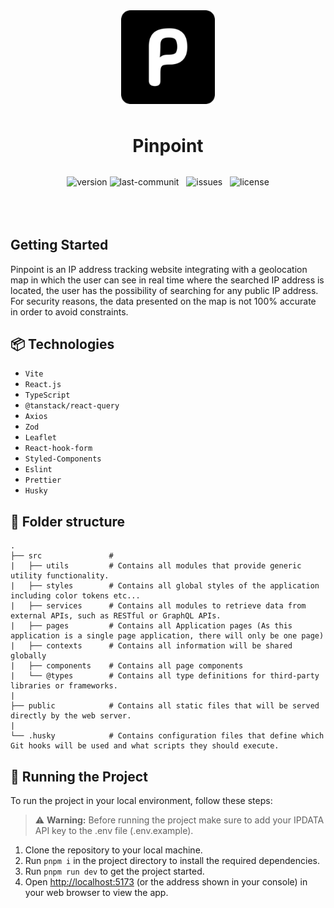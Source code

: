 <div align="center" style="margin-bottom: 2rem">
  <img src="./public/logo.png" alt="Project Logo" width="150" style="margin-bottom: 0.5rem" />
  <h1>Pinpoint</h1>
</div>

<div align="center" style="margin-bottom: 5rem">
  <img src="https://img.shields.io/badge/Version-1.0.0-brightgreen" alt="version" />
  <img src="https://img.shields.io/github/last-commit/lietsondsantos/Pinpoint" alt="last-communit" />&nbsp;&nbsp;
  <img src="https://img.shields.io/github/issues/lietsondsantos/Pinpoint" alt="issues" />&nbsp;&nbsp;
  <img src="https://img.shields.io/badge/license-MIT-brightgreen" alt="license" />
</div>

## Getting Started

Pinpoint is an IP address tracking website integrating with a geolocation map in which the user can see in real time where the searched IP address is located, the user has the possibility of searching for any public IP address. For security reasons, the data presented on the map is not 100% accurate in order to avoid constraints.

## :package: Technologies

- `Vite`
- `React.js`
- `TypeScript`
- `@tanstack/react-query`
- `Axios`
- `Zod`
- `Leaflet`
- `React-hook-form`
- `Styled-Components`
- `Eslint`
- `Prettier`
- `Husky`

## :file_folder: Folder structure

```
.
├── src               # 
|   ├── utils         # Contains all modules that provide generic utility functionality.
|   ├── styles        # Contains all global styles of the application including color tokens etc...
|   ├── services      # Contains all modules to retrieve data from external APIs, such as RESTful or GraphQL APIs.
|   ├── pages         # Contains all Application pages (As this application is a single page application, there will only be one page)
|   ├── contexts      # Contains all information will be shared globally
|   ├── components    # Contains all page components
|   └── @types        # Contains all type definitions for third-party libraries or frameworks.
|
├── public            # Contains all static files that will be served directly by the web server.
|
└── .husky            # Contains configuration files that define which Git hooks will be used and what scripts they should execute.
```

## :flight_departure: Running the Project

To run the project in your local environment, follow these steps:

> :warning: **Warning:** Before running the project make sure to add your IPDATA API key to the .env file (.env.example).

1. Clone the repository to your local machine.
2. Run `pnpm i` in the project directory to install the required dependencies.
3. Run `pnpm run dev` to get the project started.
4. Open [http://localhost:5173](http://localhost:5173) (or the address shown in your console) in your web browser to view the app.
